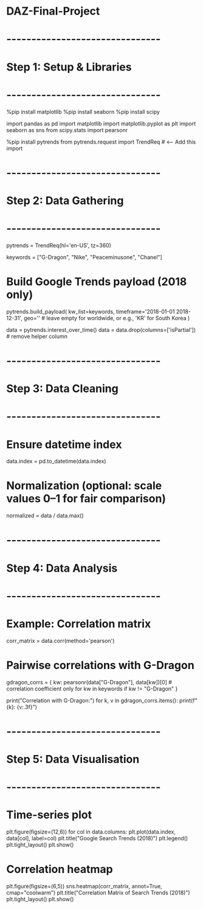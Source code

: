 # DAZ-Final-Project
# -------------------------------
# Step 1: Setup & Libraries
# -------------------------------

%pip install matplotlib
%pip install seaborn
%pip install scipy

import pandas as pd
import matplotlib
import matplotlib.pyplot as plt
import seaborn as sns
from scipy.stats import pearsonr

%pip install pytrends
from pytrends.request import TrendReq  # <-- Add this import

# -------------------------------
# Step 2: Data Gathering
# -------------------------------
pytrends = TrendReq(hl='en-US', tz=360)

keywords = ["G-Dragon", "Nike", "Peaceminusone", "Chanel"]

# Build Google Trends payload (2018 only)
pytrends.build_payload(
    kw_list=keywords,
    timeframe='2018-01-01 2018-12-31',
    geo=''  # leave empty for worldwide, or e.g., 'KR' for South Korea
)

data = pytrends.interest_over_time()
data = data.drop(columns=['isPartial'])  # remove helper column

# -------------------------------
# Step 3: Data Cleaning
# -------------------------------
# Ensure datetime index
data.index = pd.to_datetime(data.index)

# Normalization (optional: scale values 0–1 for fair comparison)
normalized = data / data.max()

# -------------------------------
# Step 4: Data Analysis
# -------------------------------
# Example: Correlation matrix
corr_matrix = data.corr(method='pearson')

# Pairwise correlations with G-Dragon
gdragon_corrs = {
    kw: pearsonr(data["G-Dragon"], data[kw])[0]  # correlation coefficient only
    for kw in keywords if kw != "G-Dragon"
}

print("Correlation with G-Dragon:")
for k, v in gdragon_corrs.items():
    print(f"{k}: {v:.3f}")

# -------------------------------
# Step 5: Data Visualisation
# -------------------------------
# Time-series plot
plt.figure(figsize=(12,6))
for col in data.columns:
    plt.plot(data.index, data[col], label=col)
plt.title("Google Search Trends (2018)")
plt.legend()
plt.tight_layout()
plt.show()

# Correlation heatmap
plt.figure(figsize=(6,5))
sns.heatmap(corr_matrix, annot=True, cmap="coolwarm")
plt.title("Correlation Matrix of Search Trends (2018)")
plt.tight_layout()
plt.show()

  

